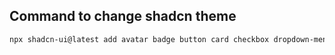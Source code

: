 ## Command to change shadcn theme

```bash
npx shadcn-ui@latest add avatar badge button card checkbox dropdown-menu hover-card input label pagination scroll-area select separator sheet slider tabs textarea toggle tooltip
```
